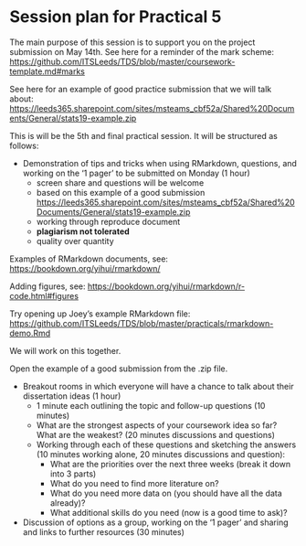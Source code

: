 
<!-- message to students, 2021-01-28 -->

# Session plan for Practical 5

The main purpose of this session is to support you on the project
submission on May 14th. See here for a reminder of the mark scheme:
<https://github.com/ITSLeeds/TDS/blob/master/coursework-template.md#marks>

See here for an example of good practice submission that we will talk
about:
<https://leeds365.sharepoint.com/sites/msteams_cbf52a/Shared%20Documents/General/stats19-example.zip>

This is will be the 5th and final practical session. It will be
structured as follows:

-   Demonstration of tips and tricks when using RMarkdown, questions,
    and working on the ‘1 pager’ to be submitted on Monday (1 hour)
    -   screen share and questions will be welcome
    -   based on this example of a good submission
        <https://leeds365.sharepoint.com/sites/msteams_cbf52a/Shared%20Documents/General/stats19-example.zip>
    -   working through reproduce document
    -   **plagiarism not tolerated**
    -   quality over quantity

Examples of RMarkdown documents, see:
<https://bookdown.org/yihui/rmarkdown/>

Adding figures, see:
<https://bookdown.org/yihui/rmarkdown/r-code.html#figures>

Try opening up Joey’s example RMarkdown file:
<https://github.com/ITSLeeds/TDS/blob/master/practicals/rmarkdown-demo.Rmd>

We will work on this together.

Open the example of a good submission from the .zip file.

-   Breakout rooms in which everyone will have a chance to talk about
    their dissertation ideas (1 hour)
    -   1 minute each outlining the topic and follow-up questions (10
        minutes)
    -   What are the strongest aspects of your coursework idea so far?
        What are the weakest? (20 minutes discussions and questions)
    -   Working through each of these questions and sketching the
        answers (10 minutes working alone, 20 minutes discussions and
        question):
        -   What are the priorities over the next three weeks (break it
            down into 3 parts)
        -   What do you need to find more literature on?
        -   What do you need more data on (you should have all the data
            already)?
        -   What additional skills do you need (now is a good time to
            ask)?
-   Discussion of options as a group, working on the ‘1 pager’ and
    sharing and links to further resources (30 minutes)
